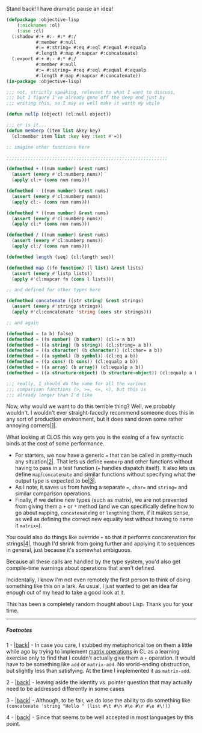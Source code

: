 Stand back! I have dramatic pause an idea!

```lisp
(defpackage :objective-lisp
    (:nicknames :ol)
    (:use :cl)
  (:shadow #:+ #:- #:* #:/ 
           #:member #:null
           #:= #:string= #:eq #:eql #:equal #:equalp
           #:length #:map #:mapcar #:concatenate)
  (:export #:+ #:- #:* #:/ 
           #:member #:null
           #:= #:string= #:eq #:eql #:equal #:equalp
           #:length #:map #:mapcar #:concatenate))
(in-package :objective-lisp)

;;; not, strictly speaking, relevant to what I want to discuss,
;;; but I figure I've already gone off the deep end just by
;;; writing this, so I may as well make it worth my while

(defun nullp (object) (cl:null object))

;;; or is it...
(defun memberp (item list &key key)
  (cl:member item list :key key :test #'=))

;; imagine other functions here

;;;;;;;;;;;;;;;;;;;;;;;;;;;;;;;;;;;;;;;;;;;;;;;;;;;;;;;;;;;;

(defmethod + ((num number) &rest nums)
  (assert (every #'cl:numberp nums))
  (apply cl:+ (cons num nums)))

(defmethod - ((num number) &rest nums)
  (assert (every #'cl:numberp nums))
  (apply cl:- (cons num nums)))

(defmethod * ((num number) &rest nums)
  (assert (every #'cl:numberp nums))
  (apply cl:* (cons num nums)))

(defmethod / ((num number) &rest nums)
  (assert (every #'cl:numberp nums))
  (apply cl:/ (cons num nums)))

(defmethod length (seq) (cl:length seq))

(defmethod map ((fn function) (l list) &rest lists)
  (assert (every #'listp lists))
  (apply #'cl:mapcar fn (cons l lists)))

;; and defined for other types here

(defmethod concatenate ((str string) &rest strings)
  (assert (every #'stringp strings))
  (apply #'cl:concatenate 'string (cons str strings)))

;; and again

(defmethod = (a b) false)
(defmethod = ((a number) (b number)) (cl:= a b))
(defmethod = ((a string) (b string)) (cl:string= a b))
(defmethod = ((a character) (b character)) (cl:char= a b))
(defmethod = ((a symbol) (b symbol)) (cl:eq a b))
(defmethod = ((a cons) (b cons)) (cl:equalp a b))
(defmethod = ((a array) (b array)) (cl:equalp a b))
(defmethod = ((a structure-object) (b structure-object)) (cl:equalp a b))

;;; really, I should do the same for all the various
;;; comparison functions (>, >=, <=, <), but this is
;;; already longer than I'd like
```

Now, why would we want to do this terrible thing? Well, we probably wouldn't. I wouldn't ever straight-facedly recommend someone does this in any sort of production environment, but it does sand down some rather annoying corners<a name="note-Fri-Nov-04-235357EDT-2011"></a>[|1|](#foot-Fri-Nov-04-235357EDT-2011).

What looking at CLOS this way gets you is the easing of a few syntactic binds at the cost of some performance.



- For starters, we now have a generic `=` that can be called in pretty-much any situation<a name="note-Sat-Nov-05-000146EDT-2011"></a>[|2|](#foot-Sat-Nov-05-000146EDT-2011). That lets us define `memberp` and other functions without having to pass in a test function (`=` handles dispatch itself). It also lets us define `map`/`concatenate` and similar functions without specifying what the output type is expected to be<a name="note-Sat-Nov-05-000434EDT-2011"></a>[|3|](#foot-Sat-Nov-05-000434EDT-2011). 
- As I note, it saves us from having a separate `=`, `char=` and `string=` and similar comparison operations. 
- Finally, if we define new types (such as matrix), we are not prevented from giving them a `+` or `*` method (and we can specifically define how to go about `map`ping, `concatenate`ing or `length`ing them, if it makes sense, as well as defining the correct new equality test without having to name it `matrix=`).



You could also do things like override `+` so that it performs concatenation for strings<a name="note-Sat-Nov-05-001019EDT-2011"></a>[|4|](#foot-Sat-Nov-05-001019EDT-2011), though I'd shrink from going further and applying it to sequences in general, just because it's somewhat ambiguous. 

Because all these calls are handled by the type system, you'd also get compile-time warnings about operations that aren't defined.

Incidentally, I know I'm not even remotely the first person to think of doing something like this on a lark. As usual, I just wanted to get an idea far enough out of my head to take a good look at it. 

This has been a completely random thought about Lisp. Thank you for your time.

* * *
##### Footnotes

1 - <a name="foot-Fri-Nov-04-235357EDT-2011"></a>[|back|](#note-Fri-Nov-04-235357EDT-2011) - In case you care, I stubbed my metaphorical toe on them a little while ago by trying to implement [matrix operations](http://en.wikipedia.org/wiki/Matrix_(mathematics)#Basic_operations) in CL as a learning exercise only to find that I couldn't actually give them a `+` operation. It would have to be something like `add` or `matrix-add`. No world-ending obstruction, but slightly less than satisfying. At the time I implemented it as `matrix-add`.

2 - <a name="foot-Sat-Nov-05-000146EDT-2011"></a>[|back|](#note-Sat-Nov-05-000146EDT-2011) - leaving aside the identity vs. pointer question that may actually need to be addressed differently in some cases

3 - <a name="foot-Sat-Nov-05-000434EDT-2011"></a>[|back|](#note-Sat-Nov-05-000434EDT-2011) - Although, to be fair, we do lose the ability to do something like `(concatenate 'string "Hello " (list #\t #\h #\e #\r #\e #\!))`

4 - <a name="foot-Sat-Nov-05-001019EDT-2011"></a>[|back|](#note-Sat-Nov-05-001019EDT-2011) - Since that seems to be well accepted in most languages by this point.
